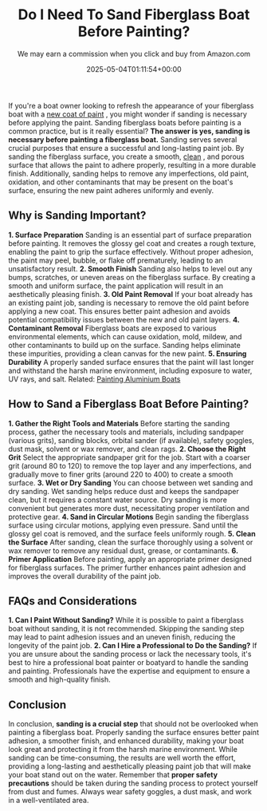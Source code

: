 ﻿---
author: We may earn a commission when you click and buy from Amazon.com
layout: post
title: Do I Need To Sand Fiberglass Boat Before Painting?
date: '2025-05-04T01:11:54+00:00'
categories:
- DIY Paintings
tags: []
slug: /do-i-need-to-sand-fiberglass-boat-before-painting/
lastmod: 2025-05-07T12:21:26+03:00
---

If you're a boat owner looking to refresh the appearance of your fiberglass boat with a
[new coat of paint](https://pestpolicy.com/how-to-paint-a-fiberglass-boat/)
, you might wonder if sanding is necessary before applying the paint. Sanding fiberglass boats before painting is a common practice, but is it really essential?
**The answer is yes, sanding is necessary before painting a fiberglass boat.**
Sanding serves several crucial purposes that ensure a successful and long-lasting paint job. By sanding the fiberglass surface, you create a smooth,
[clean](https://pestpolicy.com/best-fiberglass-boat-cleaner/)
, and porous surface that allows the paint to adhere properly, resulting in a more durable finish.
Additionally, sanding helps to remove any imperfections, old paint, oxidation, and other contaminants that may be present on the boat's surface, ensuring the new paint adheres uniformly and evenly.
## **Why is Sanding Important?**
**1. Surface Preparation**
Sanding is an essential part of surface preparation before painting. It removes the glossy gel coat and creates a rough texture, enabling the paint to grip the surface effectively.
Without proper adhesion, the paint may peel, bubble, or flake off prematurely, leading to an unsatisfactory result.
**2. Smooth Finish**
Sanding also helps to level out any bumps, scratches, or uneven areas on the fiberglass surface. By creating a smooth and uniform surface, the paint application will result in an aesthetically pleasing finish.
**3. Old Paint Removal**
If your boat already has an existing paint job, sanding is necessary to remove the old paint before applying a new coat. This ensures better paint adhesion and avoids potential compatibility issues between the new and old paint layers.
**4. Contaminant Removal**
Fiberglass boats are exposed to various environmental elements, which can cause oxidation, mold, mildew, and other contaminants to build up on the surface. Sanding helps eliminate these impurities, providing a clean canvas for the new paint.
**5. Ensuring Durability**
A properly sanded surface ensures that the paint will last longer and withstand the harsh marine environment, including exposure to water, UV rays, and salt.
Related:
[Painting Aluminium Boats](https://pestpolicy.com/how-to-paint-an-aluminum-boat/)
## **How to Sand a Fiberglass Boat Before Painting?**
**1. Gather the Right Tools and Materials**
Before starting the sanding process, gather the necessary tools and materials, including sandpaper (various grits), sanding blocks, orbital sander (if available), safety goggles, dust mask, solvent or wax remover, and clean rags.
**2. Choose the Right Grit**
Select the appropriate sandpaper grit for the job. Start with a coarser grit (around 80 to 120) to remove the top layer and any imperfections, and gradually move to finer grits (around 220 to 400) to create a smooth surface.
**3. Wet or Dry Sanding**
You can choose between wet sanding and dry sanding. Wet sanding helps reduce dust and keeps the sandpaper clean, but it requires a constant water source. Dry sanding is more convenient but generates more dust, necessitating proper ventilation and protective gear.
**4. Sand in Circular Motions**
Begin sanding the fiberglass surface using circular motions, applying even pressure. Sand until the glossy gel coat is removed, and the surface feels uniformly rough.
**5. Clean the Surface**
After sanding, clean the surface thoroughly using a solvent or wax remover to remove any residual dust, grease, or contaminants.
**6. Primer Application**
Before painting, apply an appropriate primer designed for fiberglass surfaces. The primer further enhances paint adhesion and improves the overall durability of the paint job.
## FAQs and Considerations
**1. Can I Paint Without Sanding?**
While it is possible to paint a fiberglass boat without sanding, it is not recommended.
Skipping the sanding step may lead to paint adhesion issues and an uneven finish, reducing the longevity of the paint job.
**2. Can I Hire a Professional to Do the Sanding?**
If you are unsure about the sanding process or lack the necessary tools, it's best to hire a professional boat painter or boatyard to handle the sanding and painting.
Professionals have the expertise and equipment to ensure a smooth and high-quality finish.
## **Conclusion**
In conclusion,
**sanding is a crucial step**
that should not be overlooked when painting a fiberglass boat. Properly sanding the surface ensures better paint adhesion, a smoother finish, and enhanced durability, making your boat look great and protecting it from the harsh marine environment.
While sanding can be time-consuming, the results are well worth the effort, providing a long-lasting and aesthetically pleasing paint job that will make your boat stand out on the water.
Remember that
**proper safety precautions**
should be taken during the sanding process to protect yourself from dust and fumes. Always wear safety goggles, a dust mask, and work in a well-ventilated area.